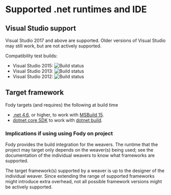 # Supported .net runtimes and IDE


## Visual Studio support

Visual Studio 2017 and above are supported. Older versions of Visual Studio may still work, but are not actively supported.

Compatibility test builds:

 * Visual Studio 2015: ![Build status](https://tom-englert.visualstudio.com/Open%20Source/_apis/build/status/FodyIntegration2015)
 * Visual Studio 2013: ![Build status](https://tom-englert.visualstudio.com/Open%20Source/_apis/build/status/FodyIntegration2013)
 * Visual Studio 2012: ![Build status](https://tom-englert.visualstudio.com/Open%20Source/_apis/build/status/FodyIntegration2012)


## Target framework

Fody targets (and requires) the following at build time

 * [.net 4.6](http://blogs.msdn.com/b/dotnet/archive/2015/07/20/announcing-net-framework-4-6.aspx), or higher, to work with [MSBuild 15](https://docs.microsoft.com/en-us/visualstudio/msbuild/what-s-new-in-msbuild-15-0).
 * [dotnet core SDK](https://dotnet.microsoft.com/download) to work with [dotnet build](https://docs.microsoft.com/en-us/dotnet/core/tools/dotnet-build).


### Implications if using using Fody on project

Fody provides the build integration for the weavers. The runtime that the project may target only depends on the weaver(s) being used; see the documentation of the individual weavers to know what frameworks are supported.

The target framework(s) supported by a weaver is up to the designer of the individual weaver. Since extending the range of supported frameworks might introduce extra overhead, not all possible framework versions might be actively supported.